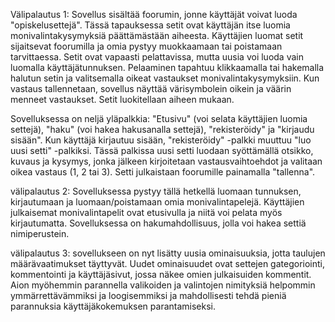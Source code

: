 Välipalautus 1:
Sovellus  sisältää foorumin, jonne käyttäjät voivat luoda "opiskelusettejä". 
Tässä tapauksessa setit ovat käyttäjän itse luomia monivalintakysymyksiä päättämästään aiheesta.
Käyttäjien luomat setit sijaitsevat foorumilla ja omia pystyy muokkaamaan tai poistamaan tarvittaessa. 
Setit ovat vapaasti pelattavissa, mutta uusia voi luoda vain luomalla käyttäjätunnuksen. 
Pelaaminen tapahtuu klikkaamalla tai hakemalla halutun setin ja valitsemalla oikeat vastaukset monivalintakysymyksiin. 
Kun vastaus tallennetaan, sovellus näyttää värisymbolein oikein ja väärin menneet vastaukset. 
Setit luokitellaan aiheen mukaan.

Sovelluksessa on neljä yläpalkkia: "Etusivu" (voi selata käyttäjien luomia settejä), "haku" (voi hakea hakusanalla settejä), "rekisteröidy" ja "kirjaudu sisään". Kun käyttäjä kirjautuu sisään, "rekisteröidy" -palkki muuttuu "luo uusi setti" -palkiksi. Tässä palkissa uusi setti luodaan syöttämällä otsikko, kuvaus ja kysymys, jonka jälkeen kirjoitetaan vastausvaihtoehdot ja valitaan oikea vastaus (1, 2 tai 3). Setti julkaistaan foorumille painamalla "tallenna".

välipalautus 2:
Sovelluksessa pystyy tällä hetkellä luomaan tunnuksen, kirjautumaan ja luomaan/poistamaan omia monivalintapelejä. Käyttäjien julkaisemat monivalintapelit ovat etusivulla ja niitä voi pelata myös kirjautumatta. Sovelluksessa on hakumahdollisuus, jolla voi hakea settiä nimiperustein.

välipalautus 3: 
sovellukseen on nyt lisätty uusia ominaisuuksia, jotta taulujen määrävaatimukset täyttyvät. Uudet ominaisuudet ovat settejen gategoriointi, kommentointi ja käyttäjäsivut, jossa näkee omien julkaisuiden kommentit. Aion myöhemmin parannella valikoiden ja valintojen nimityksiä helpommin ymmärrettävämmiksi ja loogisemmiksi ja mahdollisesti tehdä pieniä parannuksia käyttäjäkokemuksen parantamiseksi. 
